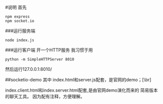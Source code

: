 #说明
首先 
```
npm express
npm socket.io
```

###运行服务端
```
node index.js
```

###运行客户端
开一个HTTP服务
我习惯于用
```
python -m SimpleHTTPServer 8010
```
然后运行127.0.0.1:8010/

##socketio-demo
其中 index.html和server.js配套，是官网的demo；[\br]

index.client.html和index.server.html配套,是由官网demo演化而来的
简易版本的聊天工具。
因为配有注释，方便理解。
